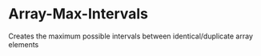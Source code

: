 Array-Max-Intervals
===================

Creates the maximum possible intervals between identical/duplicate array elements